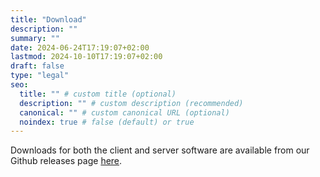 ```yaml
---
title: "Download"
description: ""
summary: ""
date: 2024-06-24T17:19:07+02:00
lastmod: 2024-10-10T17:19:07+02:00
draft: false
type: "legal"
seo:
  title: "" # custom title (optional)
  description: "" # custom description (recommended)
  canonical: "" # custom canonical URL (optional)
  noindex: true # false (default) or true
---
```

Downloads for both the client and server software are available from our Github releases page [here](https://github.com/OpenFusionProject/OpenFusion/releases/latest).
